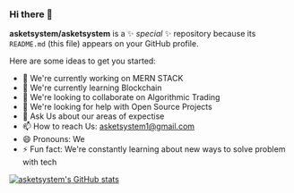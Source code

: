 ### Hi there 👋


**asketsystem/asketsystem** is a ✨ _special_ ✨ repository because its `README.md` (this file) appears on your GitHub profile.

Here are some ideas to get you started:

- 🔭 We're currently working on MERN STACK 
- 🌱 We're currently learning Blockchain
- 👯 We're looking to collaborate on Algorithmic Trading 
- 🤔 We're looking for help with Open Source Projects
- 💬 Ask Us about our areas of expectise
- 📫 How to reach Us: asketsystem1@gmail.com
- 😄 Pronouns: We
- ⚡ Fun fact: We're constantly learning about new ways to solve problem with tech 


[![asketsystem's GitHub stats](https://github-readme-stats.vercel.app/api?username=asketsystem)](https://github.com/asketsystem/github-readme-stats)




